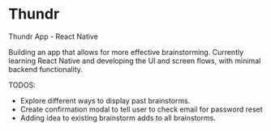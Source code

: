 # Thundr
Thundr App - React Native

Building an app that allows for more effective brainstorming. Currently learning React Native
and developing the UI and screen flows, with minimal backend functionality. 

TODOS:

- Explore different ways to display past brainstorms.
- Create confirmation modal to tell user to check email for password reset
- Adding idea to existing brainstorm adds to all brainstorms.
